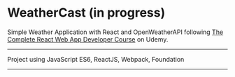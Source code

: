 # WeatherCast (in progress)

Simple Weather Application with React and OpenWeatherAPI following [The Complete React Web App Developer Course](https://www.udemy.com/the-complete-react-web-app-developer-course/) on Udemy.

---

Project using JavaScript ES6, ReactJS, Webpack, Foundation

---
